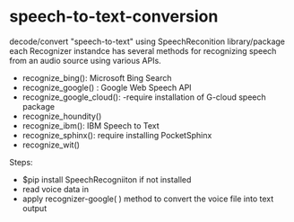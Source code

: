 # speech-to-text-conversion

decode/convert "speech-to-text" using SpeechReconition library/package
each Recognizer instandce has several methods for recognizing speech from an audio source using various APIs.

- recognize_bing(): Microsoft Bing Search
- recognize_google() : Google Web Speech API
- recognize_google_cloud(): -require installation of G-cloud speech package
- recognize_houndity()
- recognize_ibm(): IBM Speech to Text
- recognize_sphinx(): require installing PocketSphinx
- recognize_wit()

Steps:
* $pip install SpeechRecogniiton if not installed
* read voice data in
* apply recognizer-google( ) method to convert the voice file into text output
